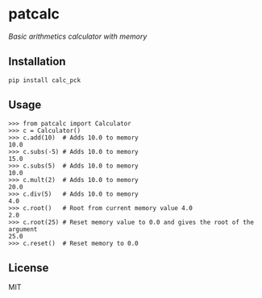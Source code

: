 # patcalc
*Basic arithmetics calculator with memory*

## Installation

`pip install calc_pck`

## Usage

```
>>> from patcalc import Calculator
>>> c = Calculator()
>>> c.add(10)  # Adds 10.0 to memory
10.0
>>> c.subs(-5) # Adds 10.0 to memory
15.0
>>> c.subs(5)  # Adds 10.0 to memory
10.0
>>> c.mult(2)  # Adds 10.0 to memory
20.0
>>> c.div(5)   # Adds 10.0 to memory
4.0
>>> c.root()   # Root from current memory value 4.0
2.0
>>> c.root(25) # Reset memory value to 0.0 and gives the root of the argument
25.0
>>> c.reset()  # Reset memory to 0.0

```

## License
MIT
